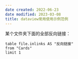 ```yaml
---
date created: 2022-06-23
date modified: 2023-03-08
title: dataview常用使用示例范例
---
```


某个文件夹下面的全部反向链接：

```dataview
table file.inlinks AS "反向链接"
from "Cards"
limit 1
```
